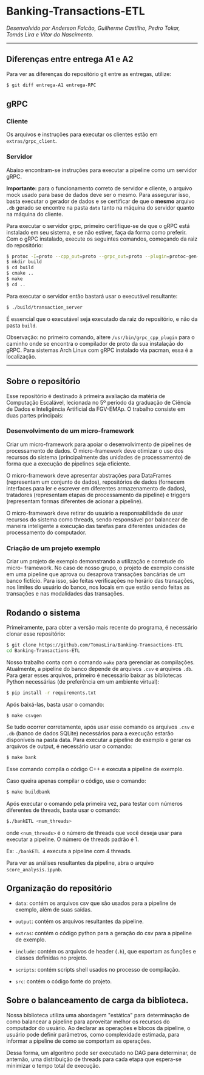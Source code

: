 # Banking-Transactions-ETL

*Desenvolvido por Anderson Falcão, Guilherme Castilho, Pedro
Tokar, Tomás Lira e Vitor do Nascimento.*

-------------------------------------------------------------------------------

## Diferenças entre entrega A1 e A2

Para ver as diferenças do repositório git entre as entregas, utilize:

```bash
$ git diff entrega-A1 entrega-RPC
```

## gRPC

### Cliente

Os arquivos e instruções para executar os clientes estão em `extras/grpc_client`.

### Servidor

Abaixo encontram-se instruções para executar a pipeline como um servidor gRPC.

**Importante:** para o funcionamento correto de servidor e cliente, o arquivo
mock usado para base de dados deve ser o mesmo. Para assegurar isso, basta executar
o gerador de dados e se certificar de que o **mesmo** arquivo `.db` gerado se
encontre na pasta `data` tanto na máquina do servidor quanto na máquina do cliente.

Para executar o servidor grpc, primeiro certifique-se de que o gRPC está instalado
em seu sistema, e se não estiver, faça da forma como preferir. Com o gRPC instalado,
execute os seguintes comandos, começando da raiz do repositório:

```bash
$ protoc -I=proto --cpp_out=proto --grpc_out=proto --plugin=protoc-gen-grpc=/usr/bin/grpc_cpp_plugin proto/transaction.proto
$ mkdir build
$ cd build
$ cmake ..
$ make
$ cd ..
```

Para executar o servidor então bastará usar o executável resultante:

```bash
$ ./build/transaction_server
```

É essencial que o executável seja executado da raiz do repositório, e não da
pasta `build`.

Observação: no primeiro comando, altere `/usr/bin/grpc_cpp_plugin` para o caminho
onde se encontra o compilador de proto da sua instalação do gRPC. Para sistemas
Arch Linux com gRPC instalado via pacman, essa é a localização.

-------------------------------------------------------------------------------

## Sobre o repositório

Esse repositório é destinado à primeira avaliação da matéria de Computação
Escalável, lecionada no 5º período da graduação de Ciência de Dados e
Inteligência Artificial da FGV-EMAp. O trabalho consiste em duas partes principais:

### Desenvolvimento de um micro-framework

Criar um micro-framework para apoiar o desenvolvimento de pipelines de
processamento de dados. O micro-framework deve otimizar o uso dos recursos do
sistema (principalmente das unidades de processamento) de forma que a execução
de pipelines seja eficiente.

O micro-framework deve apresentar abstrações para DataFrames (representam um
conjunto de dados), repositórios de dados (fornecem interfaces para ler e escrever
em diferentes armazenamento de dados), tratadores (representam etapas de
processamento da pipeline) e triggers (representam formas diferentes de acionar
a pipeline).

O micro-framework deve retirar do usuário a responsabilidade de usar recursos do
sistema como threads, sendo responsável por balancear de maneira inteligente
a execução das tarefas para diferentes unidades de processamento do computador.

### Criação de um projeto exemplo

Criar um projeto de exemplo demonstrando a utilização e corretude do micro-
framework. No caso de nosso grupo, o projeto de exemplo consiste em uma pipeline
que aprova ou desaprova transações bancárias de um banco fictício. Para isso,
são feitas verificações no horário das transações, nos limites do usuário do banco,
nos locais em que estão sendo feitas as transações e nas modalidades das transações.

## Rodando o sistema

Primeiramente, para obter a versão mais recente do programa, é necessário clonar
esse repositório:

```bash
$ git clone https://github.com/TomasLira/Banking-Transactions-ETL
cd Banking-Transactions-ETL
```

Nosso trabalho conta com o comando `make` para gerenciar as compilações. Atualmente,
a pipeline do banco depende de arquivos `.csv` e arquivos `.db`. Para gerar esses
arquivos, primeiro é necessário baixar as bibliotecas Python necessárias
(de preferência em um ambiente virtual):

```bash
$ pip install -r requirements.txt
```

Após baixá-las, basta usar o comando:

```bash
$ make csvgen
```

Se tudo ocorrer corretamente, após usar esse comando os arquivos `.csv` e `.db`
(banco de dados SQLite) necessários para a execução estarão disponíveis na pasta
data. Para executar a pipeline de exemplo e gerar os arquivos de output, é necessário
usar o comando:

```bash
$ make bank
```

Esse comando compila o código C++ e executa a pipeline de exemplo.

Caso queira apenas compilar o código, use o comando:

```bash
$ make buildbank
```

Após executar o comando pela primeira vez, para testar com números diferentes de threads,
basta usar o comando:

```bash
$./bankETL <num_threads>
```

onde `<num_threads>` é o número de threads que você deseja usar para executar a
pipeline. O número de threads padrão é 1.

Ex: `./bankETL 4` executa a pipeline com 4 threads.

Para ver as análises resultantes da pipeline, abra o arquivo `score_analysis.ipynb`.

## Organização do repositório

- `data`: contém os arquivos csv que são usados para a pipeline de exemplo, além
de suas saídas.

- `output`: contém os arquivos resultantes da pipeline.

- `extras`: contém o código python para a geração do csv para a pipeline de exemplo.

- `include`: contém os arquivos de header (`.h`), que exportam as funções e classes
definidas no projeto.

- `scripts`: contém scripts shell usados no processo de compilação.

- `src`: contém o código fonte do projeto.

## Sobre o balanceamento de carga da biblioteca.

Nossa biblioteca utiliza uma abordagem "estática" para determinação de como balancear
a pipeline para aproveitar melhor os recursos do computador do usuário. Ao declarar
as operações e blocos da pipeline, o usuário pode definir parâmetros, como complexidade
estimada, para informar a pipeline de como se comportam as operações.

Dessa forma, um algorítmo pode ser executado no DAG para determinar, de antemão,
uma distribuição de threads para cada etapa que espera-se minimizar o tempo total
de execução.
